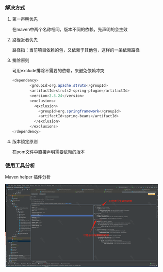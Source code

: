 ### 解决方式

1. 第一声明优先

   在maven中两个名称相同，版本不同的依赖，先声明的会生效

2. 路径近者优先

   路径指：当前项目依赖的包，又依赖于其他包，这样的一条依赖路径

3. 排除原则

   可用exclude排除不需要的依赖，来避免依赖冲突

   ```java
   <dependency>
           <groupId>org.apache.struts</groupId>
           <artifactId>struts2-spring-plugin</artifactId>
           <version>2.3.24</version>
           <exclusions>
             <exclusion>
               <groupId>org.springframework</groupId>
               <artifactId>spring-beans</artifactId>
             </exclusion>
           </exclusions>
   </dependency>
   ```

4. 版本锁定原则

   在pom文件中直接声明需要依赖的版本

   

### 使用工具分析

Maven helper 插件分析

![image-20231016180508383](../image/image-20231016180508383.png)